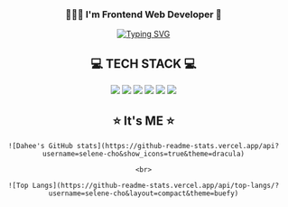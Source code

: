 <div align=center >
  
  ### 👩🏻‍💻 I'm Frontend Web Developer 🌱
  
[![Typing SVG](https://readme-typing-svg.demolab.com?font=Rubik&pause=1000&color=A61EFF&center=true&vCenter=true&width=435&lines=+I'm+Web+Frontend+Developer+%F0%9F%92%9C)](https://git.io/typing-svg)


  ## 💻 TECH STACK 💻

  <div align=center>
    <img src="https://img.shields.io/badge/html5-E34F26?style=for-the-badge&logo=html5&logoColor=white"> 
    <img src="https://img.shields.io/badge/css3-1572B6?style=for-the-badge&logo=css3&logoColor=white"> 
    <img src="https://img.shields.io/badge/styledcomponents-DB7093?style=for-the-badge&logo=styledcomponents&logoColor=white"> 
    <img src="https://img.shields.io/badge/sass-CC6699?style=for-the-badge&logo=sass&logoColor=white"> 
    <img src="https://img.shields.io/badge/javascript-F7DF1E?style=for-the-badge&logo=javascript&logoColor=white"> 
    <img src="https://img.shields.io/badge/react-61DAFB?style=for-the-badge&logo=react&logoColor=white"> 
  </div>


  ## ⭐️ It's ME ⭐️

    ![Dahee's GitHub stats](https://github-readme-stats.vercel.app/api?username=selene-cho&show_icons=true&theme=dracula)
    
    <br>
    
    ![Top Langs](https://github-readme-stats.vercel.app/api/top-langs/?username=selene-cho&layout=compact&theme=buefy)
    
</div>

<!--
**selene-cho/selene-cho** is a ✨ _special_ ✨ repository because its `README.md` (this file) appears on your GitHub profile.

Here are some ideas to get you started:

- 🔭 I’m currently working on ...
- 🌱 I’m currently learning ...
- 👯 I’m looking to collaborate on ...
- 🤔 I’m looking for help with ...
- 💬 Ask me about ...
- 📫 How to reach me: ...
- 😄 Pronouns: ...
- ⚡ Fun fact: ...
-->
